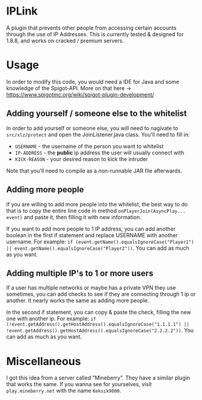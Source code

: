 # IPLink
A plugin that prevents other people from accessing certain accounts through the use of IP Addresses. This is currently tested & designed for 1.8.8, and works on cracked / premium servers.

# Usage
In order to modify this code, you would need a IDE for Java and some knowledge of the Spigot-API. More on that here -> https://www.spigotmc.org/wiki/spigot-plugin-development/

## Adding yourself / someone else to the whitelist
In order to add yourself or someone else, you will need to nagivate to `src/xlz/protect` and open the JoinListener.java class. You'll need to fill in: 

 - `USERNAME` - the username of the person you want to whitelist
 - `IP-ADDRESS` - the **public** ip address the user will usually connect with
 - `KICK-REASON` - your desired reason to kick the intruder

Note that you'll need to compile as a non-runnable JAR file afterwards.

## Adding more people
If you are willing to add more people into the whitelist, the best way to do that is to copy the entire line code in method `onPlayerJoin(AsyncPlay... event)` and paste it, then filling it with new information.

If you want to add more people to 1 IP address, you can add another boolean in the first if statement and replace USERNAME with another username. For example: `if (event.getName().equalsIgnoreCase("Player1") || event.getName().equalsIgnoreCase("Player2"))`. You can add as much as you want.

## Adding multiple IP's to 1 or more users
If a user has multiple networks or maybe has a private VPN they use sometimes, you can add checks to see if they are connecting through 1 ip or another. It nearly works the same as adding more people.

In the second if statement, you can copy & paste the check, filling the new one with another ip. For example: `if (!event.getAddress().getHostAddress().equalsIgnoreCase("1.1.1.1") || !event.getAddress().getHostAddress().equalsIgnoreCase("2.2.2.2"))`. You can add as much as you want.

# Miscellaneous
I got this idea from a server called "Mineberry". They have a similar plugin that works the same. If you wanna see for yourselves, visit `play.mineberry.net` with the name `Keksik9000`.
